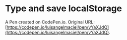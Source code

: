 # Type and save localStorage

A Pen created on CodePen.io. Original URL: [https://codepen.io/luisangelmaciel/pen/vYaXJdQ](https://codepen.io/luisangelmaciel/pen/vYaXJdQ).


